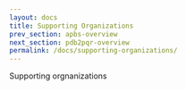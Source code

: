 ```yaml
---
layout: docs
title: Supporting Organizations
prev_section: apbs-overview
next_section: pdb2pqr-overview
permalink: /docs/supporting-organizations/
---
```


Supporting orgnanizations
